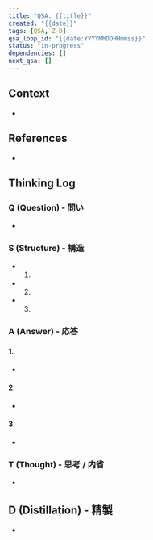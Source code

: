 ```yaml
---
title: "QSA: {{title}}"
created: "{{date}}"
tags: [QSA, Z-D]
qsa_loop_id: "{{date:YYYYMMDDHHmmss}}"
status: "in-progress"
dependencies: []
next_qsa: []
---
```


## Context
<!-- このQSAを開始した背景、きっかけ、関連情報 -->
- 

## References
<!-- 関連メモ・リンク -->
- 

## Thinking Log

### Q (Question) - 問い
<!-- このサイクルで明確にしたい中心的な問い -->
- 

### S (Structure) - 構造
<!-- 問いに答えるための論点、分析の軸、比較項目、作業ステップなど -->
- 1. 
- 2. 
- 3. 

### A (Answer) - 応答
<!-- Sの各項目に対する具体的な記述、調査結果、LLMによる生成と人間による編集 -->

#### 1. 
- 

#### 2. 
- 

#### 3. 
- 

### T (Thought) - 思考 / 内省
<!-- A全体を受けての考察、発見、疑問点、次のアクション、このQSAの評価 -->
- 

## D (Distillation) - 精製
<!-- このQSAサイクルから抽出された核心的な知見、結論、Zettelの種、アウトプットの原型 -->
- 
